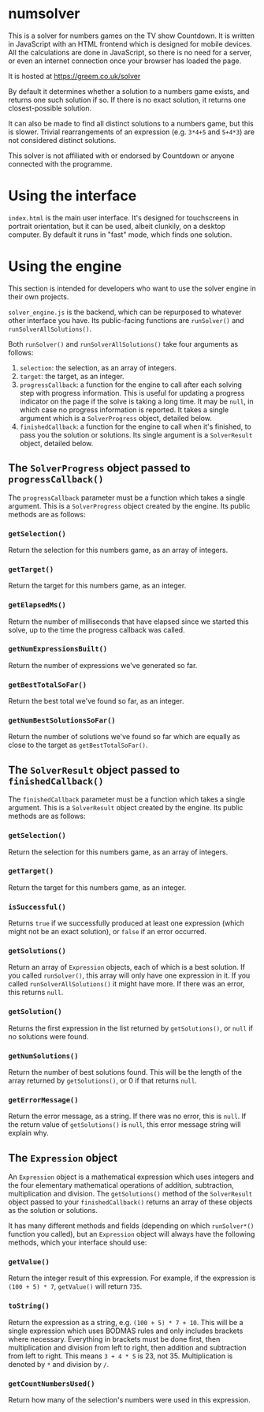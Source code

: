 # numsolver

This is a solver for numbers games on the TV show Countdown. It is written in JavaScript with an HTML frontend which is designed for mobile devices. All the calculations are done in JavaScript, so there is no need for a server, or even an internet connection once your browser has loaded the page.

It is hosted at https://greem.co.uk/solver

By default it determines whether a solution to a numbers game exists, and returns one such solution if so. If there is no exact solution, it returns one closest-possible solution.

It can also be made to find all distinct solutions to a numbers game, but this is slower. Trivial rearrangements of an expression (e.g. `3*4+5` and `5+4*3`) are not considered distinct solutions.

This solver is not affiliated with or endorsed by Countdown or anyone connected with the programme.

# Using the interface

`index.html` is the main user interface. It's designed for touchscreens in portrait orientation, but it can be used, albeit clunkily, on a desktop computer. By default it runs in "fast" mode, which finds one solution.

# Using the engine

This section is intended for developers who want to use the solver engine in their own projects.

`solver_engine.js` is the backend, which can be repurposed to whatever other interface you have. Its public-facing functions are `runSolver()` and `runSolverAllSolutions()`.

Both `runSolver()` and `runSolverAllSolutions()` take four arguments as follows:

1. `selection`: the selection, as an array of integers.
2. `target`: the target, as an integer.
3. `progressCallback`: a function for the engine to call after each solving step with progress information. This is useful for updating a progress indicator on the page if the solve is taking a long time. It may be `null`, in which case no progress information is reported. It takes a single argument which is a `SolverProgress` object, detailed below.
4. `finishedCallback`: a function for the engine to call when it's finished, to pass you the solution or solutions. Its single argument is a `SolverResult` object, detailed below.

## The `SolverProgress` object passed to `progressCallback()`
The `progressCallback` parameter must be a function which takes a single
argument. This is a `SolverProgress` object created by the engine. Its public
methods are as follows:

### `getSelection()`
Return the selection for this numbers game, as an array of integers.

### `getTarget()`
Return the target for this numbers game, as an integer.

### `getElapsedMs()`
Return the number of milliseconds that have elapsed since we started this solve,
up to the time the progress callback was called.

### `getNumExpressionsBuilt()`
Return the number of expressions we've generated so far.

### `getBestTotalSoFar()`
Return the best total we've found so far, as an integer.

### `getNumBestSolutionsSoFar()`
Return the number of solutions we've found so far which are equally as close
to the target as `getBestTotalSoFar()`.

## The `SolverResult` object passed to `finishedCallback()`
The `finishedCallback` parameter must be a function which takes a single argument. This is a `SolverResult` object created by the engine. Its public methods are as follows:

### `getSelection()`
Return the selection for this numbers game, as an array of integers.

### `getTarget()`
Return the target for this numbers game, as an integer.

### `isSuccessful()`
Returns `true` if we successfully produced at least one expression (which might
not be an exact solution), or `false` if an error occurred.

### `getSolutions()`
Return an array of `Expression` objects, each of which is a best solution. If you called `runSolver()`, this array will only have one expression in it. If you called `runSolverAllSolutions()` it might have more. If there was an error, this returns `null`.

### `getSolution()`
Returns the first expression in the list returned by `getSolutions()`, or
`null` if no solutions were found.

### `getNumSolutions()`
Return the number of best solutions found. This will be the length of the array
returned by `getSolutions()`, or 0 if that returns `null`.

### `getErrorMessage()`
Return the error message, as a string. If there was no error, this is `null`.
If the return value of `getSolutions()` is `null`, this error message string
will explain why.

## The `Expression` object
An `Expression` object is a mathematical expression which uses integers and the four elementary mathematical operations of addition, subtraction, multiplication and division. The `getSolutions()` method of the `SolverResult` object passed
to your `finishedCallback()` returns an array of these objects as the solution or solutions.

It has many different methods and fields (depending on which `runSolver*()` function you called), but an `Expression` object will always have the following methods, which your interface should use:

### `getValue()`
Return the integer result of this expression. For example, if the expression is `(100 + 5) * 7`, `getValue()` will return `735`.

### `toString()`
Return the expression as a string, e.g. `(100 + 5) * 7 + 10`. This will be a single expression which uses BODMAS rules and only includes brackets where necessary. Everything in brackets must be done first, then multiplication and division from left to right, then addition and subtraction from left to right. This means `3 + 4 * 5` is 23, not 35. Multiplication is denoted by `*` and division by `/`.

### `getCountNumbersUsed()`
Return how many of the selection's numbers were used in this expression.
